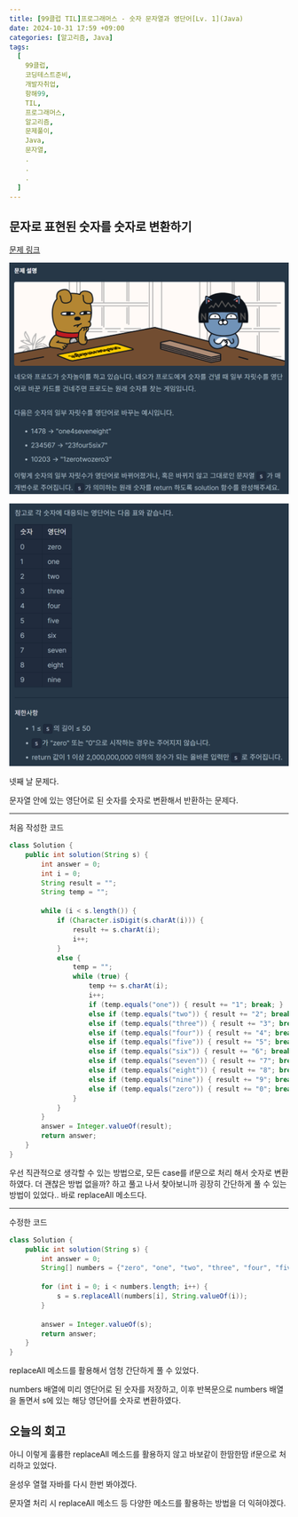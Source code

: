 ```yaml
---
title: [99클럽 TIL]프로그래머스 - 숫자 문자열과 영단어[Lv. 1](Java)
date: 2024-10-31 17:59 +09:00
categories: [알고리즘, Java]
tags:
  [
    99클럽,
    코딩테스트준비,
    개발자취업,
    항해99,
    TIL,
    프로그래머스,
    알고리즘,
    문제풀이,
    Java,
    문자열,
    .
    .
    .
  ]
---
```


## 문자로 표현된 숫자를 숫자로 변환하기

[문제 링크](https://school.programmers.co.kr/learn/courses/30/lessons/81301)

![문제 설명](https://github.com/jungi0531/images/blob/main/algorithm_99club_04_01.png?raw=true)

![문제 설명](https://github.com/jungi0531/images/blob/main/algorithm_99club_04_02.png?raw=true)

넷째 날 문제다.

문자열 안에 있는 영단어로 된 숫자를 숫자로 변환해서 반환하는 문제다.

---

처음 작성한 코드

```java
class Solution {
    public int solution(String s) {
        int answer = 0;
        int i = 0;
        String result = "";
        String temp = "";
        
        while (i < s.length()) {
            if (Character.isDigit(s.charAt(i))) {
                result += s.charAt(i);
                i++;
            }
            else {
                temp = "";
                while (true) {
                    temp += s.charAt(i);
                    i++;
                    if (temp.equals("one")) { result += "1"; break; }
                    else if (temp.equals("two")) { result += "2"; break; }
                    else if (temp.equals("three")) { result += "3"; break; }
                    else if (temp.equals("four")) { result += "4"; break; }
                    else if (temp.equals("five")) { result += "5"; break; }
                    else if (temp.equals("six")) { result += "6"; break; }
                    else if (temp.equals("seven")) { result += "7"; break; }
                    else if (temp.equals("eight")) { result += "8"; break; }
                    else if (temp.equals("nine")) { result += "9"; break; }
                    else if (temp.equals("zero")) { result += "0"; break; }
                }
            }
        }
        answer = Integer.valueOf(result);
        return answer;
    }
}
```

우선 직관적으로 생각할 수 있는 방법으로, 모든 case를 if문으로 처리 해서 숫자로 변환하였다. 더 괜찮은 방법 없을까? 하고 풀고 나서 찾아보니까 굉장히 간단하게 풀 수 있는 방법이 있었다.. 바로 replaceAll 메소드다.

---

수정한 코드

```java
class Solution {
    public int solution(String s) {
        int answer = 0;
        String[] numbers = {"zero", "one", "two", "three", "four", "five", "six", "seven", "eight", "nine"};
        
        for (int i = 0; i < numbers.length; i++) {
            s = s.replaceAll(numbers[i], String.valueOf(i));
        }
        
        answer = Integer.valueOf(s);
        return answer;
    }
}
```

replaceAll 메소드를 활용해서 엄청 간단하게 풀 수 있었다.

numbers 배열에 미리 영단어로 된 숫자를 저장하고, 이후 반복문으로 numbers 배열을 돌면서 s에 있는 해당 영단어를 숫자로 변환하였다.

## 오늘의 회고

아니 이렇게 훌륭한 replaceAll 메소드를 활용하지 않고 바보같이 한땀한땀 if문으로 처리하고 있었다. 

윤성우 열혈 자바를 다시 한번 봐야겠다.

문자열 처리 시 replaceAll 메소드 등 다양한 메소드를 활용하는 방법을 더 익혀야겠다.

